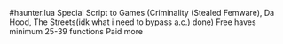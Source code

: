 #haunter.lua
Special Script to Games (Criminality (Stealed Femware), Da Hood, The Streets(idk what i need to bypass a.c.) done)
Free haves minimum 25-39 functions
Paid more
